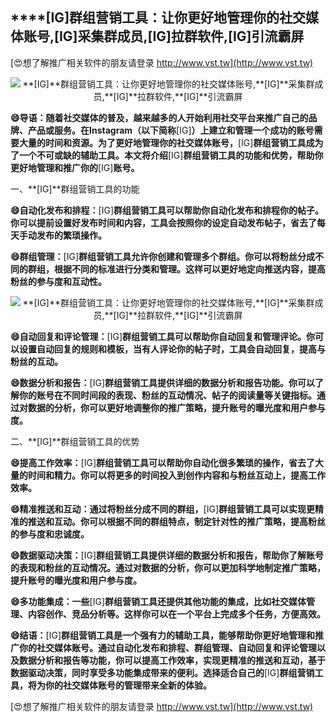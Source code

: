 ## ****[IG]**群组营销工具：让你更好地管理你的社交媒体账号,**[IG]**采集群成员,**[IG]**拉群软件,**[IG]**引流霸屏**

[😍想了解推广相关软件的朋友请登录 http://www.vst.tw](http://www.vst.tw)

 <center><img src="https://vst.tw/MP4/tuiguang/png/6.png" alt="**[IG]**群组营销工具：让你更好地管理你的社交媒体账号,**[IG]**采集群成员,**[IG]**拉群软件,**[IG]**引流霸屏"></center>

**😄导语：随着社交媒体的普及，越来越多的人开始利用社交平台来推广自己的品牌、产品或服务。在Instagram（以下简称**[IG]**）上建立和管理一个成功的账号需要大量的时间和资源。为了更好地管理你的社交媒体账号，**[IG]**群组营销工具成为了一个不可或缺的辅助工具。本文将介绍**[IG]**群组营销工具的功能和优势，帮助你更好地管理和推广你的**[IG]**账号。**

一、**[IG]**群组营销工具的功能

**😄自动化发布和排程：**[IG]**群组营销工具可以帮助你自动化发布和排程你的帖子。你可以提前设置好发布时间和内容，工具会按照你的设定自动发布帖子，省去了每天手动发布的繁琐操作。**

**😄群组管理：**[IG]**群组营销工具允许你创建和管理多个群组。你可以将粉丝分成不同的群组，根据不同的标准进行分类和管理。这样可以更好地定向推送内容，提高粉丝的参与度和互动性。**

 <center><img src="https://vst.tw/MP4/tuiguang/png/8.png" alt="**[IG]**群组营销工具：让你更好地管理你的社交媒体账号,**[IG]**采集群成员,**[IG]**拉群软件,**[IG]**引流霸屏"></center>

**😄自动回复和评论管理：**[IG]**群组营销工具可以帮助你自动回复和管理评论。你可以设置自动回复的规则和模板，当有人评论你的帖子时，工具会自动回复，提高与粉丝的互动。**

**😄数据分析和报告：**[IG]**群组营销工具提供详细的数据分析和报告功能。你可以了解你的账号在不同时间段的表现、粉丝的互动情况、帖子的阅读量等关键指标。通过对数据的分析，你可以更好地调整你的推广策略，提升账号的曝光度和用户参与度。**

二、**[IG]**群组营销工具的优势

**😄提高工作效率：**[IG]**群组营销工具可以帮助你自动化很多繁琐的操作，省去了大量的时间和精力。你可以将更多的时间投入到创作内容和与粉丝互动上，提高工作效率。**

**😄精准推送和互动：通过将粉丝分成不同的群组，**[IG]**群组营销工具可以实现更精准的推送和互动。你可以根据不同的群组特点，制定针对性的推广策略，提高粉丝的参与度和忠诚度。**

**😄数据驱动决策：**[IG]**群组营销工具提供详细的数据分析和报告，帮助你了解账号的表现和粉丝的互动情况。通过对数据的分析，你可以更加科学地制定推广策略，提升账号的曝光度和用户参与度。**

**😄多功能集成：一些**[IG]**群组营销工具还提供其他功能的集成，比如社交媒体管理、内容创作、竞品分析等。这样你可以在一个平台上完成多个任务，方便高效。**

**😄结语：**[IG]**群组营销工具是一个强有力的辅助工具，能够帮助你更好地管理和推广你的社交媒体账号。通过自动化发布和排程、群组管理、自动回复和评论管理以及数据分析和报告等功能，你可以提高工作效率，实现更精准的推送和互动，基于数据驱动决策，同时享受多功能集成带来的便利。选择适合自己的**[IG]**群组营销工具，将为你的社交媒体账号的管理带来全新的体验。**

[😍想了解推广相关软件的朋友请登录 http://www.vst.tw](http://www.vst.tw)



